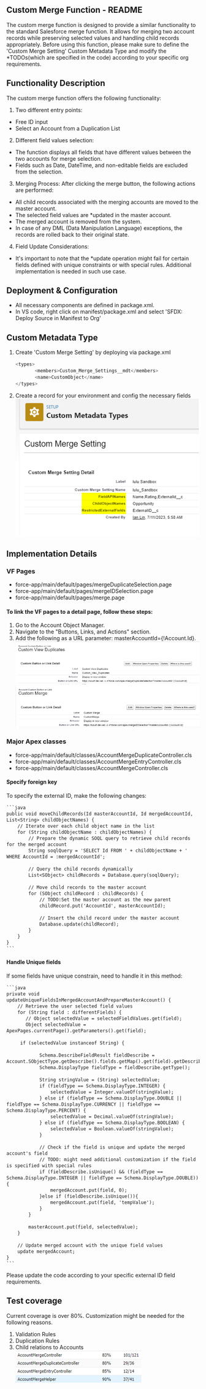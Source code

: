 
## Custom Merge Function - README
The custom merge function is designed to provide a similar functionality to the standard Salesforce merge function. It allows for merging two account records while preserving selected values and handling child records appropriately. Before using this function, please make sure to define the 'Custom Merge Setting' Custom Metadata Type and modify the *TODOs(which are specified in the code) according to your specific org requirements.

## Functionality Description
The custom merge function offers the following functionality:

1. Two different entry points:
 - Free ID input
 - Select an Account from a Duplication List
2. Different field values selection:
 - The function displays all fields that have different values between the two accounts for merge selection.
 - Fields such as Date, DateTime, and non-editable fields are excluded from the selection.
3. Merging Process:
   After clicking the merge button, the following actions are performed:
 - All child records associated with the merging accounts are moved to the master account.
 - The selected field values are *updated in the master account.
 - The merged account is removed from the system.
 - In case of any DML (Data Manipulation Language) exceptions, the records are rolled back to their original state.
4. Field Update Considerations:
 - It's important to note that the *update operation might fail for certain fields defined with unique constraints or with special rules. Additional implementation is needed in such use case.

## Deployment & Configuration
- All necessary components are defined in package.xml. 
- In VS code, right click on manifest/package.xml and select 'SFDX: Deploy Source in Manifest to Org'

## Custom Metadata Type
1. Create 'Custom Merge Setting' by deploying via package.xml
     ```java
    <types>
            <members>Custom_Merge_Settings__mdt</members>
            <name>CustomObject</name>
    </types>
    ```
2. Create a record for your environment and config the necessary fields
![Alt text](image-5.png)

## Implementation Details
### VF Pages

- force-app/main/default/pages/mergeDuplicateSelection.page
- force-app/main/default/pages/mergeIDSelection.page
- force-app/main/default/pages/merge.page

#### To link the VF pages to a detail page, follow these steps:

1. Go to the Account Object Manager.
2. Navigate to the "Buttons, Links, and Actions" section.
3. Add the following as a URL parameter: masterAccountId={!Account.Id}.
![Alt text](image-6.png)
![Alt text](image-7.png)

### Major Apex classes

- force-app/main/default/classes/AccountMergeDuplicateController.cls
- force-app/main/default/classes/AccountMergeEntryController.cls
- force-app/main/default/classes/AccountMergeController.cls

#### Specify foreign key 

To specify the external ID, make the following changes:

    ```java
    public void moveChildRecords(Id masterAccountId, Id mergedAccountId, List<String> childObjectNames) {
        // Iterate over each child object name in the list
        for (String childObjectName : childObjectNames) {
            // Prepare the dynamic SOQL query to retrieve child records for the merged account
            String soqlQuery = 'SELECT Id FROM ' + childObjectName + ' WHERE AccountId = :mergedAccountId';
            
            // Query the child records dynamically
            List<SObject> childRecords = Database.query(soqlQuery);
            
            // Move child records to the master account
            for (SObject childRecord : childRecords) {
                // TODO:Set the master account as the new parent
                childRecord.put('AccountId', masterAccountId);                
                
                // Insert the child record under the master account
                Database.update(childRecord);
            }
        }
    } 
    ```


#### Handle Unique fields

If some fields have unique constrain, need to handle it in this method:

    ```java
    private void updateUniqueFieldsInMergedAccountAndPrepareMasterAccount() {
        // Retrieve the user selected field values
        for (String field : differentFields) {
           // Object selectedValue = selectedFieldValues.get(field);
           Object selectedValue = ApexPages.currentPage().getParameters().get(field);
    
         if (selectedValue instanceof String) {            
        
                Schema.DescribeFieldResult fieldDescribe = Account.SObjectType.getDescribe().fields.getMap().get(field).getDescribe();
                Schema.DisplayType fieldType = fieldDescribe.getType();
    
                String stringValue = (String) selectedValue;
                if (fieldType == Schema.DisplayType.INTEGER) {
                    selectedValue = Integer.valueOf(stringValue);
                } else if (fieldType == Schema.DisplayType.DOUBLE || fieldType == Schema.DisplayType.CURRENCY || fieldType == Schema.DisplayType.PERCENT) {
                    selectedValue = Decimal.valueOf(stringValue);
                } else if (fieldType == Schema.DisplayType.BOOLEAN) {
                    selectedValue = Boolean.valueOf(stringValue);
                }
                
                // Check if the field is unique and update the merged account's field
                // TODO: might need additional customization if the field is specified with special rules 
                if (fieldDescribe.isUnique() && (fieldType == Schema.DisplayType.INTEGER || fieldType == Schema.DisplayType.DOUBLE)) {
                    mergedAccount.put(field, 0);
                }else if (fieldDescribe.isUnique()){
                    mergedAccount.put(field, 'tempValue');
                }
            }
    
            masterAccount.put(field, selectedValue);
        }
    
        // Update merged account with the unique field values
        update mergedAccount;
    }
    ```
Please update the code according to your specific external ID field requirements.

## Test coverage
Current coverage is over 80%. Customization might be needed for the following reasons.
1. Validation Rules
2. Duplication Rules
3. Child relations to Accounts
![Alt text](image-4.png)

